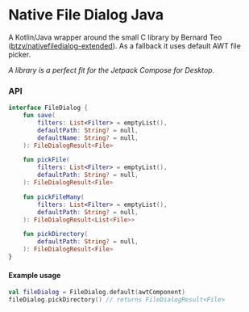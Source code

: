 # Native File Dialog Java

A Kotlin/Java wrapper around the small C library by Bernard Teo ([btzy/nativefiledialog-extended](https://github.com/btzy/nativefiledialog-extended)). 
As a fallback it uses default AWT file picker.

*A library is a perfect fit for the Jetpack Compose for Desktop.*

### API

```kotlin
interface FileDialog {
    fun save(
        filters: List<Filter> = emptyList(),
        defaultPath: String? = null,
        defaultName: String? = null,
    ): FileDialogResult<File>

    fun pickFile(
        filters: List<Filter> = emptyList(),
        defaultPath: String? = null,
    ): FileDialogResult<File>

    fun pickFileMany(
        filters: List<Filter> = emptyList(),
        defaultPath: String? = null,
    ): FileDialogResult<List<File>>

    fun pickDirectory(
        defaultPath: String? = null,
    ): FileDialogResult<File>
}
```

#### Example usage
```kotlin
val fileDialog = FileDialog.default(awtComponent)
fileDialog.pickDirectory() // returns FileDialogResult<File>
```
   
